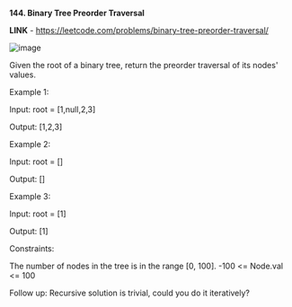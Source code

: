 **144. Binary Tree Preorder Traversal**

**LINK** - https://leetcode.com/problems/binary-tree-preorder-traversal/

![image](https://user-images.githubusercontent.com/92528845/189686892-cb6297d9-5c7b-4e9d-83dc-45cd67917088.png)


Given the root of a binary tree, return the preorder traversal of its nodes' values.
 

Example 1:


Input: root = [1,null,2,3]

Output: [1,2,3]


Example 2:

Input: root = []

Output: []


Example 3:

Input: root = [1]

Output: [1]
 

Constraints:

The number of nodes in the tree is in the range [0, 100].
-100 <= Node.val <= 100
 

Follow up: Recursive solution is trivial, could you do it iteratively?
